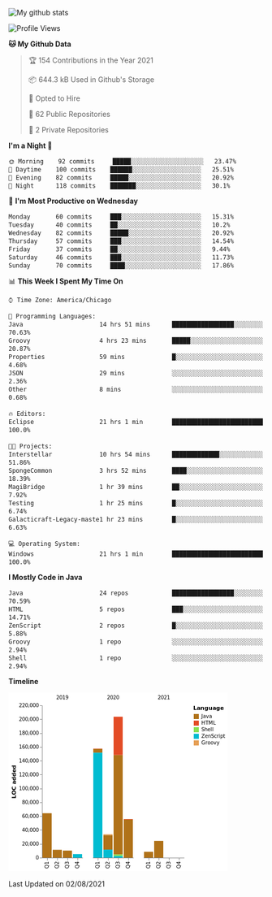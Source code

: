 ![My github stats](https://github-readme-stats.vercel.app/api?username=romvoid95&theme=gruvbox&include_all_commits=true&show_icons=true")

<!--START_SECTION:waka-->
![Profile Views](http://img.shields.io/badge/Profile%20Views-0-blue)

**🐱 My Github Data** 

> 🏆 154 Contributions in the Year 2021
 > 
> 📦 644.3 kB Used in Github's Storage 
 > 
> 💼 Opted to Hire
 > 
> 📜 62 Public Repositories 
 > 
> 🔑 2 Private Repositories  
 > 
**I'm a Night 🦉** 

```text
🌞 Morning    92 commits     █████░░░░░░░░░░░░░░░░░░░░   23.47% 
🌆 Daytime    100 commits    ██████░░░░░░░░░░░░░░░░░░░   25.51% 
🌃 Evening    82 commits     █████░░░░░░░░░░░░░░░░░░░░   20.92% 
🌙 Night      118 commits    ███████░░░░░░░░░░░░░░░░░░   30.1%

```
📅 **I'm Most Productive on Wednesday** 

```text
Monday       60 commits     ███░░░░░░░░░░░░░░░░░░░░░░   15.31% 
Tuesday      40 commits     ██░░░░░░░░░░░░░░░░░░░░░░░   10.2% 
Wednesday    82 commits     █████░░░░░░░░░░░░░░░░░░░░   20.92% 
Thursday     57 commits     ███░░░░░░░░░░░░░░░░░░░░░░   14.54% 
Friday       37 commits     ██░░░░░░░░░░░░░░░░░░░░░░░   9.44% 
Saturday     46 commits     ███░░░░░░░░░░░░░░░░░░░░░░   11.73% 
Sunday       70 commits     ████░░░░░░░░░░░░░░░░░░░░░   17.86%

```


📊 **This Week I Spent My Time On** 

```text
⌚︎ Time Zone: America/Chicago

💬 Programming Languages: 
Java                     14 hrs 51 mins      █████████████████░░░░░░░░   70.63% 
Groovy                   4 hrs 23 mins       █████░░░░░░░░░░░░░░░░░░░░   20.87% 
Properties               59 mins             █░░░░░░░░░░░░░░░░░░░░░░░░   4.68% 
JSON                     29 mins             ░░░░░░░░░░░░░░░░░░░░░░░░░   2.36% 
Other                    8 mins              ░░░░░░░░░░░░░░░░░░░░░░░░░   0.68%

🔥 Editors: 
Eclipse                  21 hrs 1 min        █████████████████████████   100.0%

🐱‍💻 Projects: 
Interstellar             10 hrs 54 mins      █████████████░░░░░░░░░░░░   51.86% 
SpongeCommon             3 hrs 52 mins       ████░░░░░░░░░░░░░░░░░░░░░   18.39% 
MagiBridge               1 hr 39 mins        ██░░░░░░░░░░░░░░░░░░░░░░░   7.92% 
Testing                  1 hr 25 mins        █░░░░░░░░░░░░░░░░░░░░░░░░   6.74% 
Galacticraft-Legacy-maste1 hr 23 mins        █░░░░░░░░░░░░░░░░░░░░░░░░   6.63%

💻 Operating System: 
Windows                  21 hrs 1 min        █████████████████████████   100.0%

```

**I Mostly Code in Java** 

```text
Java                     24 repos            █████████████████░░░░░░░░   70.59% 
HTML                     5 repos             ███░░░░░░░░░░░░░░░░░░░░░░   14.71% 
ZenScript                2 repos             █░░░░░░░░░░░░░░░░░░░░░░░░   5.88% 
Groovy                   1 repo              ░░░░░░░░░░░░░░░░░░░░░░░░░   2.94% 
Shell                    1 repo              ░░░░░░░░░░░░░░░░░░░░░░░░░   2.94%

```


**Timeline**

![Chart not found](https://raw.githubusercontent.com/ROMVoid95/ROMVoid95/master/charts/bar_graph.png) 


 Last Updated on 02/08/2021
<!--END_SECTION:waka-->
